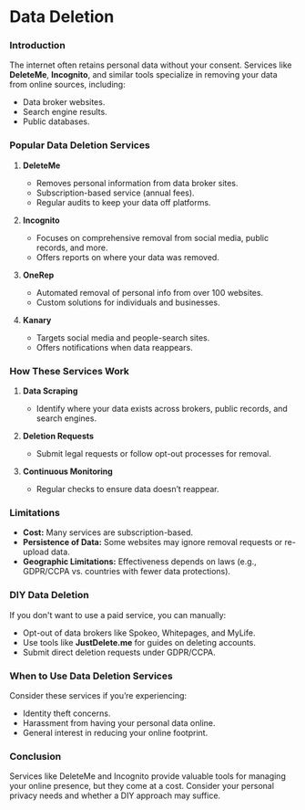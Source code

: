 # Data Deletion

### Introduction
The internet often retains personal data without your consent. Services like **DeleteMe**, **Incognito**, and similar tools specialize in removing your data from online sources, including:

- Data broker websites.
- Search engine results.
- Public databases.

### Popular Data Deletion Services

1. **DeleteMe**
   - Removes personal information from data broker sites.
   - Subscription-based service (annual fees).
   - Regular audits to keep your data off platforms.

2. **Incognito**
   - Focuses on comprehensive removal from social media, public records, and more.
   - Offers reports on where your data was removed.

3. **OneRep**
   - Automated removal of personal info from over 100 websites.
   - Custom solutions for individuals and businesses.

4. **Kanary**
   - Targets social media and people-search sites.
   - Offers notifications when data reappears.

### How These Services Work

1. **Data Scraping**
   - Identify where your data exists across brokers, public records, and search engines.

2. **Deletion Requests**
   - Submit legal requests or follow opt-out processes for removal.

3. **Continuous Monitoring**
   - Regular checks to ensure data doesn’t reappear.

### Limitations

- **Cost:** Many services are subscription-based.
- **Persistence of Data:** Some websites may ignore removal requests or re-upload data.
- **Geographic Limitations:** Effectiveness depends on laws (e.g., GDPR/CCPA vs. countries with fewer data protections).

### DIY Data Deletion

If you don't want to use a paid service, you can manually:

- Opt-out of data brokers like Spokeo, Whitepages, and MyLife.
- Use tools like **JustDelete.me** for guides on deleting accounts.
- Submit direct deletion requests under GDPR/CCPA.

### When to Use Data Deletion Services

Consider these services if you’re experiencing:

- Identity theft concerns.
- Harassment from having your personal data online.
- General interest in reducing your online footprint.

### Conclusion

Services like DeleteMe and Incognito provide valuable tools for managing your online presence, but they come at a cost. Consider your personal privacy needs and whether a DIY approach may suffice.
